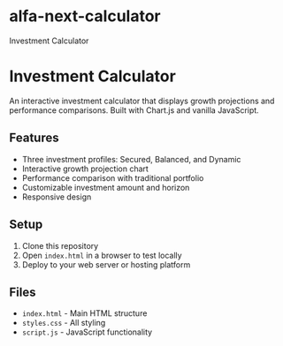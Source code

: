 # alfa-next-calculator
Investment Calculator
# Investment Calculator

An interactive investment calculator that displays growth projections and performance comparisons. Built with Chart.js and vanilla JavaScript.

## Features
- Three investment profiles: Secured, Balanced, and Dynamic
- Interactive growth projection chart
- Performance comparison with traditional portfolio
- Customizable investment amount and horizon
- Responsive design

## Setup
1. Clone this repository
2. Open `index.html` in a browser to test locally
3. Deploy to your web server or hosting platform

## Files
- `index.html` - Main HTML structure
- `styles.css` - All styling
- `script.js` - JavaScript functionality
